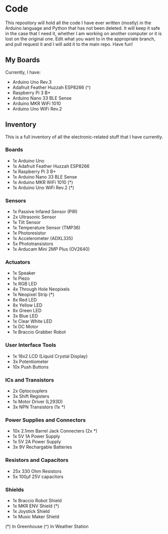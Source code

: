 # Code

This repository will hold all the code I have ever written (mostly) in  the Arduino language and Python that has not been deleted. It will keep it safe in the case that I need it, whether I am working on another computer or it is lost on the original one. Edit what you want to in the appropriate branch, and pull request it and I will add it to the main repo. Have fun!

## My Boards

Currently, I have:

- Arduino Uno Rev.3
- Adafruit Feather Huzzah ESP8266 (^)
- Raspberry Pi 3 B+
- Arduino Nano 33 BLE Sense
- Arduino MKR WiFi 1010
- Arduino Uno WiFi Rev.2

## Inventory

This is a full inventory of all the electronic-related stuff that I have currently. 

### Boards

-  1x Arduino Uno
-  1x Adafruit Feather Huzzah ESP8266
-  1x Raspberry Pi 3 B+
-  1x Arduino Nano 33 BLE Sense
-  1x Arduino MKR WiFi 1010 (*)
- 1x Arduino Uno WiFi Rev.2 (*)

### Sensors

-  1x Passive Infared Sensor (PIR)
-  2x Ultrasonic Sensor
-  1x Tilt Sensor
-  1x Temperature Sensor (TMP36)
-  1x Photoresistor
- 1x Accelerometer (ADXL335)
- 5x Phototransistors
- 1x Arducam Mini 2MP Plus (OV2640)

### Actuators

-  1x Speaker
-  1x Piezo
-  1x RGB LED
-  4x Through Hole Neopixels
-  1x Neopixel Strip (*)
- 8x Red LED
- 8x Yellow LED
- 8x Green LED
- 3x Blue LED 
- 1x Clear White LED 
- 1x DC Motor
- 1x Braccio Grabber Robot


### User Interface Tools

-  1x 16x2 LCD (Liquid Crystal Display)
-  3x Potentiometer
- 10x Push Buttons

### ICs and Transistors

- 2x Optocouplers
- 3x Shift Registers
- 1x Motor Driver (L293D)
- 3x NPN Transistors (1x *)

### Power Supplies and Connectors

- 10x 2.1mm Barrel Jack Connecters (2x *)
- 1x 5V 1A Power Supply
- 1x 5V 2A Power Supply
- 3x 9V Rechargable Batteries

### Resistors and Capacitors

- 25x 330 Ohm Resistors
- 5x 100µf 25V capacitors

### Shields
- 1x Braccio Robot Shield
- 1x MKR ENV Shield (*)
- 1x Joystick Shield
- 1x Music Maker Shield

 (*) In Greenhouse
 (^) In Weather Station

